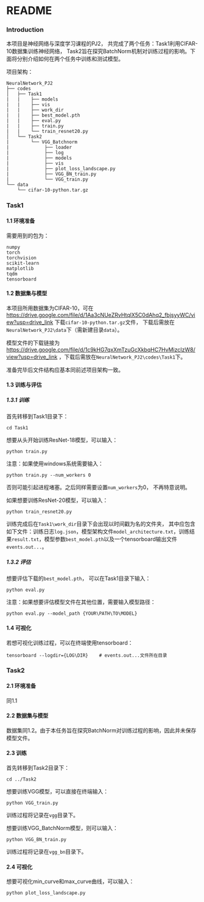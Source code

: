 # README

### Introduction

本项目是神经网络与深度学习课程的PJ2， 共完成了两个任务：Task1利用CIFAR-10数据集训练神经网络， Task2旨在探究BatchNorm机制对训练过程的影响。下面将分别介绍如何在两个任务中训练和测试模型。

项目架构：

```
NeuralNetwork_PJ2
├── codes
│   ├── Task1
|   |    ├── models
|   |    ├── vis
|   |    ├── work_dir
|   |    ├── best_model.pth
|   |    ├── eval.py
|   |    ├── train.py
|   |    └── train_resnet20.py
│   └── Task2
|        └── VGG_Batchnorm
|   	      ├── loader
|   	      ├── log
|   	      ├── models
|   	      ├── vis
|   	      ├── plot_loss_landscape.py
|   	      ├── VGG_BN_train.py
|             └── VGG_train.py
└── data
    └── cifar-10-python.tar.gz
```



### Task1

#### 1.1 环境准备

需要用到的包为：

```
numpy
torch
torchvision
scikit-learn
matplotlib
tqdm
tensorboard
```

#### 1.2 数据集与模型

本项目所用数据集为CIFAR-10，可在 https://drive.google.com/file/d/1Aa3cNUeZRvHtqlX5C0dAhq2_fbjsyyWC/view?usp=drive_link 下载`cifar-10-python.tar.gz`文件， 下载后需放在`NeuralNetwork_PJ2\data`下（需新建目录`data`）。

模型文件的下载链接为 https://drive.google.com/file/d/1c9kHG7qxXmTzuGcXkbqHC7HvMizcIzW8/view?usp=drive_link ，下载后需放在`NeuralNetwork_PJ2\codes\Task1`下。

准备完毕后文件结构应基本同前述项目架构一致。

#### 1.3 训练与评估

##### 1.3.1 训练

首先转移到Task1目录下：

```
cd Task1
```

想要从头开始训练ResNet-18模型，可以输入：

```
python train.py
```

注意：如果使用windows系统需要输入：

```
python train.py --num_workers 0
```

否则可能引起进程堵塞。之后同样需要设置`num_workers`为0， 不再特意说明。

如果想要训练ResNet-20模型，可以输入：

```
python train_resnet20.py
```

训练完成后在`Task1\work_dir`目录下会出现以时间戳为名的文件夹， 其中应包含如下文件：训练日志`log.json`，模型架构文件`model_architecture.txt`，训练结果`result.txt`，模型参数`best_model.pth`以及一个tensorboard输出文件`events.out...`。

##### 1.3.2 评估

想要评估下载的`best_model.pth`， 可以在Task1目录下输入：

```
python eval.py
```

注意：如果想要评估模型文件在其他位置，需要输入模型路径：

```
python eval.py --model_path {YOUR\PATH\TO\MODEL}
```

#### 1.4 可视化

若想可视化训练过程，可以在终端使用tensorboard：

```
tensorboard --logdir={LOG\DIR}    # events.out...文件所在目录
```



### Task2

#### 2.1 环境准备

同1.1

#### 2.2 数据集与模型

数据集同1.2。由于本任务旨在探究BatchNorm对训练过程的影响，因此并未保存模型文件。

#### 2.3 训练

首先转移到Task2目录下：

```
cd ../Task2
```

想要训练VGG模型，可以直接在终端输入：

```
python VGG_train.py
```

训练过程将记录在`vgg`目录下。

想要训练VGG_BatchNorm模型，则可以输入：

```
python VGG_BN_train.py
```

训练过程将记录在`vgg_bn`目录下。

#### 2.4 可视化

想要可视化min_curve和max_curve曲线，可以输入：

```
python plot_loss_landscape.py
```

